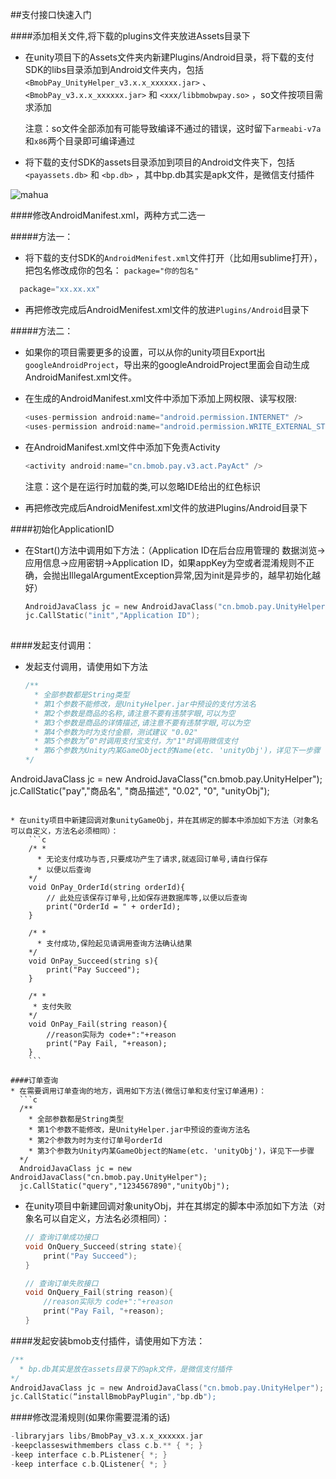 ##支付接口快速入门

####添加相关文件,将下载的plugins文件夹放进Assets目录下

* 在unity项目下的Assets文件夹内新建Plugins/Android目录，将下载的支付SDK的libs目录添加到Android文件夹内，包括 `<BmobPay_UnityHelper_v3.x.x_xxxxxx.jar>` 、 `<BmobPay_v3.x.x_xxxxxx.jar>` 和 `<xxx/libbmobwpay.so>` ，so文件按项目需求添加

  注意：so文件全部添加有可能导致编译不通过的错误，这时留下`armeabi-v7a`和`x86`两个目录即可编译通过

* 将下载的支付SDK的assets目录添加到项目的Android文件夹下，包括 `<payassets.db>` 和 `<bp.db>` ，其中bp.db其实是apk文件，是微信支付插件

 ![mahua](http://bmob-cdn-10365.b0.upaiyun.com/2017/04/27/e27ed998403fd1db80add1b93806ec1e.png)

####修改AndroidManifest.xml，两种方式二选一

#####方法一：
* 将下载的支付SDK的`AndroidMenifest.xml`文件打开（比如用sublime打开），把包名修改成你的包名： `package="你的包名"`

 ```c
   package="xx.xx.xx" 
  ```
* 再把修改完成后AndroidMenifest.xml文件的放进`Plugins/Android`目录下

#####方法二：
* 如果你的项目需要更多的设置，可以从你的unity项目Export出`googleAndroidProject`，导出来的googleAndroidProject里面会自动生成AndroidManifest.xml文件。
* 在生成的AndroidManifest.xml文件中添加下添加上网权限、读写权限:

  ```c
  <uses-permission android:name="android.permission.INTERNET" />
  <uses-permission android:name="android.permission.WRITE_EXTERNAL_STORAGE" />
  ``` 
  
* 在AndroidManifest.xml文件中添加下免责Activity

  ```c
  <activity android:name="cn.bmob.pay.v3.act.PayAct" /> 
  ```
  注意：这个是在运行时加载的类,可以忽略IDE给出的红色标识
* 再把修改完成后AndroidMenifest.xml文件的放进Plugins/Android目录下

####初始化ApplicationID
* 在Start()方法中调用如下方法：（Application ID在后台应用管理的 数据浏览->应用信息->应用密钥->Application ID，如果appKey为空或者混淆规则不正确，会抛出IllegalArgumentException异常,因为init是异步的，越早初始化越好）
       
    ```c
    AndroidJavaClass jc = new AndroidJavaClass("cn.bmob.pay.UnityHelper");
    jc.CallStatic("init","Application ID"); 
           
    ```

####发起支付调用：
* 发起支付调用，请使用如下方法
    ```c
    /**
      * 全部参数都是String类型
      * 第1个参数不能修改，是UnityHelper.jar中预设的支付方法名
      * 第2个参数是商品的名称,请注意不要有违禁字眼,可以为空
      * 第3个参数是商品的详情描述,请注意不要有违禁字眼,可以为空
      * 第4个参数为时为支付金额，测试建议 "0.02"
      * 第5个参数为”0"时调用支付宝支付，为"1"时调用微信支付
      * 第6个参数为Unity内某GameObject的Name(etc. 'unityObj')，详见下一步骤
    */
AndroidJavaClass jc = new AndroidJavaClass("cn.bmob.pay.UnityHelper");
jc.CallStatic("pay","商品名", "商品描述", "0.02", "0", "unityObj"); 
```

* 在unity项目中新建回调对象unityGameObj，并在其绑定的脚本中添加如下方法（对象名可以自定义，方法名必须相同）：
    ```c
    /* *
      * 无论支付成功与否,只要成功产生了请求,就返回订单号,请自行保存
      * 以便以后查询
    */
    void OnPay_OrderId(string orderId){
        // 此处应该保存订单号,比如保存进数据库等,以便以后查询
        print("OrderId = " + orderId);
    }
    
    /* *
      * 支付成功,保险起见请调用查询方法确认结果
    */
    void OnPay_Succeed(string s){
        print("Pay Succeed");
    }
    
    /* *
     * 支付失败
    */
    void OnPay_Fail(string reason){
        //reason实际为 code+":"+reason
        print("Pay Fail, "+reason);
    }
    ```

####订单查询
* 在需要调用订单查询的地方，调用如下方法(微信订单和支付宝订单通用)：
  ```c
  /**
    * 全部参数都是String类型
    * 第1个参数不能修改，是UnityHelper.jar中预设的查询方法名
    * 第2个参数为时为支付订单号orderId
    * 第3个参数为Unity内某GameObject的Name(etc. 'unityObj')，详见下一步骤
  */
  AndroidJavaClass jc = new AndroidJavaClass("cn.bmob.pay.UnityHelper");
  jc.CallStatic("query","1234567890","unityObj");
  ```
* 在unity项目中新建回调对象unityObj，并在其绑定的脚本中添加如下方法（对象名可以自定义，方法名必须相同）：
  ```c
  // 查询订单成功接口
  void OnQuery_Succeed(string state){
      print("Pay Succeed");
  }

  // 查询订单失败接口
  void OnQuery_Fail(string reason){
      //reason实际为 code+":"+reason
      print("Pay Fail, "+reason);
  }
  ```

####发起安装bmob支付插件，请使用如下方法：
  ```c
  /**
    * bp.db其实是放在assets目录下的apk文件，是微信支付插件
  */
  AndroidJavaClass jc = new AndroidJavaClass("cn.bmob.pay.UnityHelper");
  jc.CallStatic(“installBmobPayPlugin","bp.db");
  ```

####修改混淆规则(如果你需要混淆的话)

  ```c
  -libraryjars libs/BmobPay_v3.x.x_xxxxxx.jar
  -keepclasseswithmembers class c.b.** { *; }
  -keep interface c.b.PListener{ *; }
  -keep interface c.b.QListener{ *; }
  ```







